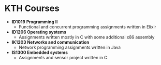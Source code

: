 # KTH Courses

* __ID1019 Programming II__
  * Functional and concurrent programming assignments written in Elixir
* __ID1206 Operating systems__
  * Assignments written mostly in C with some additional x86 assembly
* __IK1203 Networks and communication__
  * Network programming assignments written in Java
* __IS1300 Embedded systems__
  * Assignments and sensor project written in C
